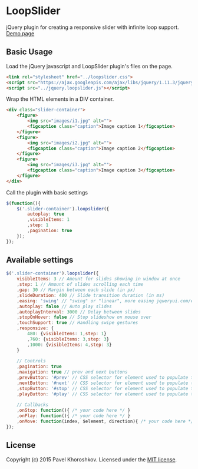 # LoopSlider
jQuery plugin for creating a responsive slider with infinite loop support. [Demo page](http://pgood.ru/userfiles/file/loopslider/demo/)

Basic Usage
-------
Load the jQuery javascript and LoopSlider plugin's files on the page.
```html
<link rel="stylesheet" href="../loopslider.css">
<script src="https://ajax.googleapis.com/ajax/libs/jquery/1.11.3/jquery.min.js"></script>
<script src="../jquery.loopslider.js"></script>
```

Wrap the HTML elements in a DIV container.
```html
<div class="slider-container">
	<figure>
		<img src="images/i1.jpg" alt="">
		<figcaption class="caption">Image caption 1</figcaption>
	</figure>
	<figure>
		<img src="images/i2.jpg" alt="">
		<figcaption class="caption">Image caption 2</figcaption>
	</figure>
	<figure>
		<img src="images/i3.jpg" alt="">
		<figcaption class="caption">Image caption 3</figcaption>
	</figure>
</div>
```

Call the plugin with basic settings
```js
$(function(){
	$('.slider-container').loopslider({
		autoplay: true
		,visibleItems: 1
		,step: 1
		,pagination: true
	});
});
```

Available settings
-------
```js
$('.slider-container').loopslider({
	visibleItems: 3 // Amount for slides showing in window at once
	,step: 1 // Amount of slides scrolling each time
	,gap: 30 // Margin between each slide (in px)
	,slideDuration: 400 // Slide transition duration (in ms)
	,easing: 'swing' // "swing" or "linear", more easing jqueryui.com/easing/
	,autoplay: false // Auto play slides
	,autoplayInterval: 3000 // Delay between slides
	,stopOnHover: false // Stop slideshow on mouse over
	,touchSupport: true // Handling swipe gestures
	,responsive: {
		480: {visibleItems: 1,step: 1}
		,760: {visibleItems: 3,step: 3}
		,1000: {visibleItems: 4,step: 3}
	}
	
	// Controls
	,pagination: true
	,navigation: true // prev and next buttons
	,prevButton: '#prev' // CSS selector for element used to populate the "Prev" control
	,nextButton: '#next' // CSS selector for element used to populate the "Next" control
	,stopButton: '#stop' // CSS selector for element used to populate the "Stop" control
	,playButton: '#play' // CSS selector for element used to populate the "Play" control
	
	// Callbacks
	,onStop: function(){ /* your code here */ }
	,onPlay: function(){ /* your code here */ }
	,onMove: function(index, $element, direction){ /* your code here */ }
});
```
## License
Copyright (c) 2015 Pavel Khoroshkov. Licensed under the [MIT license](https://github.com/pgooood/loopslider/blob/master/LICENSE).